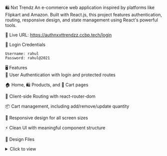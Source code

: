 🛍️ Nxt Trendz
An e-commerce web application inspired by platforms like Flipkart and Amazon. Built with React.js, this project features authentication, routing, responsive design, and state management using React's powerful tools.

🔗 Live URL: https://authnxxttrendzz.ccbp.tech/login <br/>

🔐 Login Credentials
```plaintext
Username: rahul
Password: rahul@2021
```
🖥️ Features <br/>
🔐 User Authentication with login and protected routes

🏠 Home, 🛍️ Products, and 🛒 Cart pages

🧭 Client-side Routing with react-router-dom

📦 Cart management, including add/remove/update quantity

🎯 Responsive design for all screen sizes

⚡ Clean UI with meaningful component structure

🎨 Design Files <br/>
<details> <summary>Click to view</summary>
📱 Small Devices

🖥️ Large Devices
